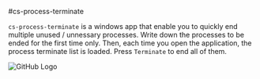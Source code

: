 #cs-process-terminate

`cs-process-terminate` is a windows app that enable you to quickly end multiple
unused / unnessary processes. Write down the processes to be ended for the first
time only. Then, each time you open the application, the process terminate list
is loaded. Press `Terminate` to end all of them. 

![GitHub Logo](/images/logo.png)
